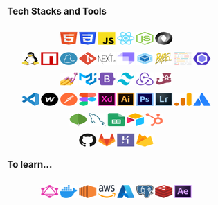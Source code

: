 ## Tech Stacks and Tools
<!-- ## Languages -->
<div style="display:inline_block;" align="center"><br>
  <img align="center" alt="html" height="30" width="40" src="./assets/icons/html.svg">
  <img align="center" height="30" width="40" src="./assets/icons/css.svg">
  <img align="center" height="30" width="40" src="./assets/icons/javascript.svg">
  <img align="center" height="30" width="40" src="./assets/icons/react.svg">
  <img align="center" height="30" width="40" src="./assets/icons/nodejs.svg"> 
  <img align="center" height="30" width="40" src="./assets/icons/json.svg" />
</div>

<!-- ## Techs and frameworks -->
<div style="display:inline_block" align="center"><br>
  <img align="center" alt="linux" height="30" width="40" src="./assets/icons/linux.svg">
  <img align="center" height="30" width="40" src="./assets/icons/npm.svg">
  <img align="center" height="30" width="40" src="./assets/icons/yarn.svg">
  <img align="center" height="30" width="40" src="./assets/icons/git.svg">
  <img align="center" height="30" width="40" src="./assets/icons/nextjs.svg">
  <img align="center" height="30" width="40" src="./assets/icons/strapi.svg"> 
  <img align="center" height="30" width="40" src="./assets/icons/webpack.svg"> 
  <img align="center" height="30" width="40" src="./assets/icons/babel.svg" />
  <img align="center" height="30" width="40" src="./assets/icons/prettier.svg"> 
  <img align="center" height="30" width="40" src="./assets/icons/eslint.svg" />
</div>

<!-- ## Libs -->
<div style="display:inline_block" align="center"><br>
  <img align="center" alt="styled-components" height="30" width="40" src="./assets/icons/styled-components.svg">
  <img align="center" height="30" width="40" src="./assets/icons/mui.svg">
  <img align="center" height="30" width="40" src="./assets/icons/bootstrap.svg">
  <img align="center" height="30" width="40" src="./assets/icons/tailwind.svg">
  <img align="center" height="30" width="40" src="./assets/icons/redux.svg"> 
  <img align="center" height="30" width="40" src="./assets/icons/jest.svg" />
</div>

<!-- ## Tools -->
<div style="display:inline_block" align="center"><br>
  <img align="center" alt="vscode" height="30" width="40" src="./assets/icons/vscode.svg">
  <img align="center" alt="webflow" height="30" width="40" src="./assets/icons/webflow.svg">
  <img align="center" height="30" width="40" src="./assets/icons/postman.svg">
  <img align="center" height="30" width="40" src="./assets/icons/figma.svg">
  <img align="center" height="30" width="40" src="./assets/icons/xd.svg">
  <img align="center" height="30" width="40" src="./assets/icons/illustrator.svg"> 
  <img align="center" height="30" width="40" src="./assets/icons/photoshop.svg" />
  <img align="center" height="30" width="40" src="./assets/icons/lightroom.svg" />
  <img align="center" height="30" width="40" src="./assets/icons/analytics.svg">
  <img align="center" height="30" width="40" src="./assets/icons/atlassian.svg"> 
</div>

<!-- ## Databases -->
<div style="display:inline_block" align="center"><br>
  <img align="center" alt="mongodb" height="30" width="40" src="./assets/icons/mongodb.svg">
  <img align="center" height="30" width="40" src="./assets/icons/mysql.svg">
  <img align="center" height="30" width="40" src="./assets/icons/sheets.svg">
  <img align="center" height="30" width="40" src="./assets/icons/airtable.svg">
  <img align="center" height="30" width="40" src="./assets/icons/hubspot.svg">
</div>

<!-- ## Cloud -->
<div style="display:inline_block" align="center"><br>
  <img align="center" alt="github" height="30" width="40" src="./assets/icons/github.svg">
  <img align="center" height="30" width="40" src="./assets/icons/gitlab.svg">
  <img align="center" alt="github" height="30" width="40" src="./assets/icons/heroku.svg">
  <img align="center" height="30" width="40" src="./assets/icons/firebase.svg">
</div>

## To learn...
<div style="display:inline_block" align="center"><br>
  <img align="center" alt="graphql" height="30" width="40" src="./assets/icons/graphql.svg">
  <img align="center" height="30" width="40" src="./assets/icons/docker.svg">
  <img align="center" height="30" width="40" src="./assets/icons/ec2.svg">
  <img align="center" alt="github" height="30" width="40" src="./assets/icons/aws.svg">
  <img align="center" alt="github" height="30" width="40" src="./assets/icons/azure.svg">
  <img align="center" height="30" width="40" src="./assets/icons/postgressql.svg">
  <img align="center" height="30" width="40" src="./assets/icons/redis.svg">
  <img align="center" height="30" width="40" src="./assets/icons/aftereffects.svg">
</div>
